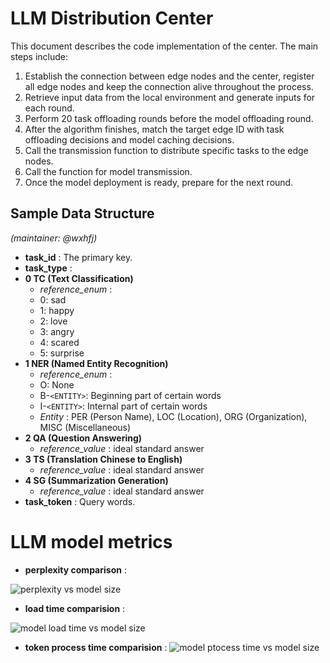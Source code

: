 # LLM Distribution Center

This document describes the code implementation of the center. The main steps include:

1. Establish the connection between edge nodes and the center, register all edge nodes and keep the connection alive throughout the process.
2. Retrieve input data from the local environment and generate inputs for each round.
3. Perform 20 task offloading rounds before the model offloading round.
4. After the algorithm finishes, match the target edge ID with task offloading decisions and model caching decisions.
5. Call the transmission function to distribute specific tasks to the edge nodes.
6. Call the function for model transmission.
7. Once the model deployment is ready, prepare for the next round.

## Sample Data Structure

*(maintainer: @wxhfj)*

* **task_id** :
  The primary key.
* **task_type** :
* **0 TC (Text Classification)**
  * *reference_enum* :
  * 0: sad
  * 1: happy
  * 2: love
  * 3: angry
  * 4: scared
  * 5: surprise
* **1 NER (Named Entity Recognition)**
  * *reference_enum* :
  * O: None
  * B-`<ENTITY>`: Beginning part of certain words
  * I-`<ENTITY>`: Internal part of certain words
  * *Entity* : PER (Person Name), LOC (Location), ORG (Organization), MISC (Miscellaneous)
* **2 QA (Question Answering)**
  * *reference_value* : ideal standard answer
* **3 TS (Translation Chinese to English)**
  * *reference_value* : ideal standard answer
* **4 SG (Summarization Generation)**
  * *reference_value* : ideal standard answer
* **task_token** :
  Query words.


# LLM model metrics

* **perplexity comparison** :

![perplexity vs model size](metrics/model_size_vs_ppl.png)

* **load time comparision** :

![model load time vs model size](metrics/model_size_vs_load_time.png)

* **token process time comparision** :
![model ptocess time vs model size](metrics/model_size_vs_token_time.png)
